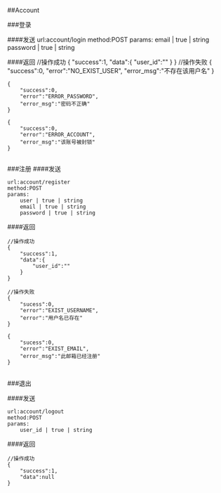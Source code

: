 ##Account

###登录

####发送
	url:account/login
	method:POST
	params:
		email | true | string
		password | true | string
		
####返回
	//操作成功
	{
		"success":1,
		"data":{
			"user_id":""
		}
	}
	//操作失败
	{
		"success":0,
		"error":"NO_EXIST_USER",
		"error_msg":"不存在该用户名"
	}

	{
		"success":0,
		"error":"ERROR_PASSWORD",
		"error_msg":"密码不正确"
	}

	{
		"success":0,
		"error":"ERROR_ACCOUNT",
		"error_msg":"该账号被封锁"
	}
##

###注册
####发送

	url:account/register
	method:POST
	params:
		user | true | string
		email | true | string
		password | true | string

####返回
	
	//操作成功
	{
		"success":1,
		"data":{
			"user_id":""
		}
	}

	//操作失败
	{
		"sucess":0,
		"error":"EXIST_USERNAME",
		"error":"用户名已存在"
	}

	{
		"sucess":0,
		"error":"EXIST_EMAIL",
		"error_msg":"此邮箱已经注册"
	}
##

###退出

####发送

	url:account/logout
	method:POST
	params:
		user_id | true | string

####返回

	//操作成功
	{
		"success":1,
		"data":null
	}